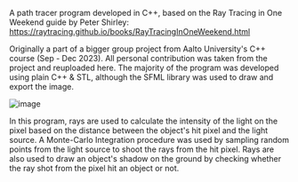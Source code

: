 A path tracer program developed in C++, based on the Ray Tracing in One Weekend guide by Peter Shirley: https://raytracing.github.io/books/RayTracingInOneWeekend.html

Originally a part of a bigger group project from Aalto University's C++ course (Sep - Dec 2023). All personal contribution was taken from the project and reuploaded here. 
The majority of the program was developed using plain C++ & STL, although the SFML library was used to draw and export the image.

![image](https://github.com/dotdm26/PathTracer/assets/56063151/bcfadf56-c2d2-4998-8a09-18612b147d13)

In this program, rays are used to calculate the intensity of the light on the pixel based on the distance between the object's hit pixel and the light source. A Monte-Carlo Integration procedure was used by sampling random points from the light source to shoot the rays from the hit pixel.
Rays are also used to draw an object's shadow on the ground by checking whether the ray shot from the pixel hit an object or not.
